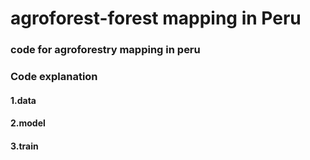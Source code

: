 # agroforest-forest mapping in Peru
### code for agroforestry mapping in peru

### Code explanation
#### 1.data


#### 2.model


#### 3.train
